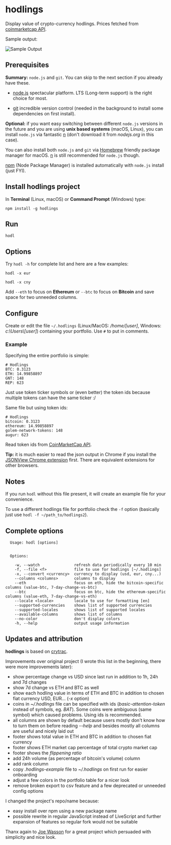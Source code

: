 # hodlings

Display value of crypto-currency hodlings. Prices fetched from [coinmarketcap API](https://api.coinmarketcap.com/v1/ticker/).

Sample output:

![Sample Output](https://github.com/davidhq/hodlings/blob/master/output.png?raw=true)

## Prerequisites

**Summary:** `node.js` and `git`. You can skip to the next section if you already have these.

- [node.js](https://nodejs.org/en/download/) spectacular platform. LTS (Long-term support) is the right choice for most.

- [git](https://git-scm.com/downloads) incredible version control (needed in the background to install some dependencies on first install).

**Optional:** if you want easy switching between different `node.js` versions in the future and you are using **unix based systems** (macOS, Linux), you can install `node.js` via fantastic [n](https://github.com/tj/n) (don't download it from *nodejs.org* in this case).

You can also install both `node.js` and `git` via [Homebrew](https://brew.sh) friendly package manager for macOS. [n](https://github.com/tj/n) is still recommended for `node.js` though.

[npm](https://www.npmjs.com) (Node Package Manager) is installed automatically with `node.js` install (just FYI).

## Install hodlings project

In **Terminal** (Linux, macOS) or **Command Prompt** (Windows) type:

``npm install -g hodlings``

## Run

``hodl``

## Options

Try `hodl -h` for complete list and here are a few examples:

``hodl -x eur``

``hodl -x cny``

Add `--eth` to focus on **Ethereum** or `--btc` to focus on **Bitcoin** and save space for two unneeded columns.

## Configure

Create or edit the file `~/.hodlings` (Linux/MacOS: */home/[user]*, Windows: *c:\\Users\\[user]*) containing your portfolio. Use `#` to put in comments.

### Example

Specifying the entire portfolio is simple:

```
# Hodlings
BTC: 0.3123
ETH: 14.99858897
GNT: 148
REP: 623
```

Just use token ticker symbols or (even better) the token ids because multiple tokens can have the same ticker :/

Same file but using token ids:

```
# Hodlings
bitcoin: 0.3123
ethereum: 14.99858897
golem-network-tokens: 148
augur: 623
```

Read token ids from [CoinMarketCap API](https://api.coinmarketcap.com/v1/ticker).

**Tip:** it is much easier to read the json output in Chrome if you install the [JSONView Chrome extension](https://chrome.google.com/webstore/detail/jsonview/chklaanhfefbnpoihckbnefhakgolnmc?hl=en) first. There are equivalent extensions for other browsers.

## Notes

If you run `hodl` without this file present, it will create an example file for your convenience.

To use a different hodlings file for portfolio check the `-f` option (basically just use `hodl -f ~/path_to/hodlings2`).

## Complete options
```
  Usage: hodl [options]


  Options:

    -w, --watch               refresh data periodically every 10 min
    -f, --file <f>            file to use for hodlings [~/.hodlings]
    -x, --convert <currency>  currency to display (usd, eur, cny...)
    --columns <columns>       columns to display
    --eth                     focus on eth, hide the bitcoin-specific columns (value-btc, 7-day-change-vs-btc)
    --btc                     focus on btc, hide the ethereum-specific columns (value-eth, 7-day-change-vs-eth)
    --locale <locale>         locale to use for formatting [en]
    --supported-currencies    shows list of supported currencies
    --supported-locales       shows list of supported locales
    --available-columns       shows list of columns
    --no-color                don't display colors
    -h, --help                output usage information
```

## Updates and attribution

**hodlings** is based on [crytrac](https://github.com/Talljoe/crytrac).

Improvements over original project (I wrote this list in the beginning, there were more improvements later):

* show percentage change vs USD since last run in addition to 1h, 24h and 7d changes
* show 7d change vs ETH and BTC as well
* show each hodling value in terms of ETH and BTC in addition to chosen fiat currency USD, EUR... (*-x* option)
* coins in *~/.hodlings* file can be specified with ids (*basic-attention-token* instead of symbols, eg. *BAT*). Some coins were ambiguous (same symbol) which caused problems. Using ids is recommended.
* all columns are shown by default because users mostly don't know how to turn them on before reading *--help* and besides mostly all columns are useful and nicely laid out
* footer shows total value in ETH and BTC in addition to chosen fiat currency
* footer shows ETH market cap percentage of total crypto market cap
* footer shows the *flippening ratio*
* add 24h volume (as percentage of bitcoin's volume) column
* add rank column
* copy *.hodlings-example* file to *~/.hodlings* on first run for easier onboarding
* adjust a few colors in the portfolio table for a nicer look
* remove broken export to csv feature and a few deprecated or unneeded config options

I changed the project's repo/name because:

* easy install over npm using a new package name
* possible rewrite in regular JavaScript instead of LiveScript and further expansion of features so regular fork would not be suitable

Thanx again to [Joe Wasson](http://talljoe.com) for a great project which persuaded with simplicity and nice look.
